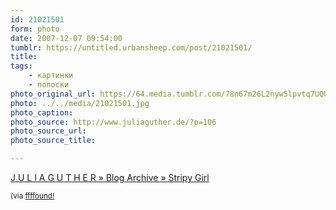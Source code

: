 ```yaml
---
id: 21021501
form: photo
date: 2007-12-07 09:54:00
tumblr: https://untitled.urbansheep.com/post/21021501/
title:
tags:
    - картинки
    - полоски
photo_original_url: https://64.media.tumblr.com/78n67m26L2nyw5lpvtq7UQUN_500.jpg
photo: ../../media/21021501.jpg
photo_caption:
photo_source: http://www.juliaguther.de/?p=106
photo_source_url:
photo_source_title:

---
```


<p><a href="http://www.juliaguther.de/?p=106">J U L I A G U T H E R » Blog Archive » Stripy Girl</a></p>

<p><small>(via <a href="http://ffffound.com/image/752e441ba67499e1f56519bd0e64aa4c0339378c?c=156584">ffffound!</a></small></p>

